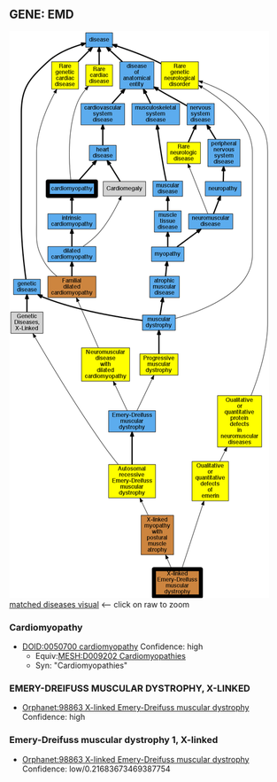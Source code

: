 
## GENE: EMD

![image](EMD.png)
[matched diseases visual](EMD.png)  <-- click on raw to zoom


### Cardiomyopathy
 * [DOID:0050700 cardiomyopathy](http://beta.monarchinitiative.org/disease/DOID:0050700) Confidence: high
    * Equiv:[MESH:D009202 Cardiomyopathies](http://beta.monarchinitiative.org/disease/MESH:D009202)
    * Syn: "Cardiomyopathies"

### EMERY-DREIFUSS MUSCULAR DYSTROPHY, X-LINKED
 * [Orphanet:98863 X-linked Emery-Dreifuss muscular dystrophy](http://beta.monarchinitiative.org/disease/Orphanet:98863) Confidence: high

### Emery-Dreifuss muscular dystrophy 1, X-linked
 * [Orphanet:98863 X-linked Emery-Dreifuss muscular dystrophy](http://beta.monarchinitiative.org/disease/Orphanet:98863) Confidence: low/0.21683673469387754
